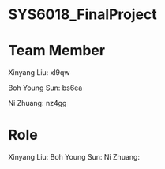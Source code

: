 # SYS6018_FinalProject
#

# Team Member 
Xinyang Liu: xl9qw

Boh Young Sun: bs6ea

Ni Zhuang: nz4gg

# Role
Xinyang Liu:
Boh Young Sun:
Ni Zhuang:
